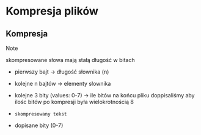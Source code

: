 # Kompresja plików

## Kompresja

> [!NOTE]
> skompresowane słowa mają stałą długość w bitach

- pierwszy bajt -> długość słownika (n)

- kolejne n bajtów -> elementy słownika

- kolejne 3 bity (values: 0-7) -> ile bitów na końcu pliku doppisaliśmy aby ilośc bitów po kompresji była wielokrotnością 8

- `skompresowany tekst`

- dopisane bity (0-7)
